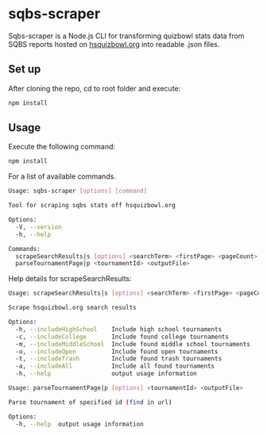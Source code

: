 # sqbs-scraper

Sqbs-scraper is a Node.js CLI for transforming quizbowl stats data from SQBS reports hosted on [hsquizbowl.org](https://hsquizbowl.org/) into readable .json files.

## Set up

After cloning the repo, cd to root folder and execute:

```bash
npm install
```

## Usage

Execute the following command:
```bash
npm install
```
For a list of available commands.
```bash
Usage: sqbs-scraper [options] [command]

Tool for scraping sqbs stats off hsquizbowl.org

Options:
  -V, --version                                                                      output the version number
  -h, --help                                                                         output usage information

Commands:
  scrapeSearchResults|s [options] <searchTerm> <firstPage> <pageCount> <outputFile>  Scrape hsquizbowl.org search results
  parseTournamentPage|p <tournamentId> <outputFile>                                  Parse tournament of specified id (find in url)
```

Help details for scrapeSearchResults:
```bash
Usage: scrapeSearchResults|s [options] <searchTerm> <firstPage> <pageCount> <outputFile>

Scrape hsquizbowl.org search results

Options:
  -h, --includeHighSchool    Include high school tournaments
  -c, --includeCollege       Include found college tournaments
  -m, --includeMiddleSchool  Include found middle school tournaments
  -o, --includeOpen          Include found open tournaments
  -t, --includeTrash         Include found trash tournaments
  -a, --includeAll           Include all found tournaments
  -h, --help                 output usage information
```
```bash
Usage: parseTournamentPage|p [options] <tournamentId> <outputFile>

Parse tournament of specified id (find in url)

Options:
  -h, --help  output usage information
```